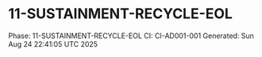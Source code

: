 # 11-SUSTAINMENT-RECYCLE-EOL
Phase: 11-SUSTAINMENT-RECYCLE-EOL
CI: CI-AD001-001
Generated: Sun Aug 24 22:41:05 UTC 2025
